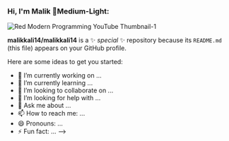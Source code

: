 ### Hi, I'm Malik :wave:Medium-Light:

![Red Modern Programming YouTube Thumbnail-1](https://github.com/malikkali14/malikkali14/assets/126530790/2b67a27e-96b2-4525-a72a-8d3153fce229)

**malikkali14/malikkali14** is a ✨ _special_ ✨ repository because its `README.md` (this file) appears on your GitHub profile.

Here are some ideas to get you started:

- 🔭 I’m currently working on ...
- 🌱 I’m currently learning ...
- 👯 I’m looking to collaborate on ...
- 🤔 I’m looking for help with ...
- 💬 Ask me about ...
- 📫 How to reach me: ...
- 😄 Pronouns: ...
- ⚡ Fun fact: ...
-->
